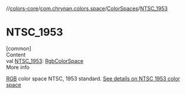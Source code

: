 //[colors-core](../../../index.md)/[com.chrynan.colors.space](../index.md)/[ColorSpaces](index.md)/[NTSC_1953](-n-t-s-c_1953.md)



# NTSC_1953  
[common]  
Content  
val [NTSC_1953](-n-t-s-c_1953.md): [RgbColorSpace](../-rgb-color-space/index.md)  
More info  


[RGB](../-rgb-color-space/index.md) color space NTSC, 1953 standard. [See details on NTSC 1953 color space](https://d.android.com/reference/android/graphics/ColorSpace.Named.html#NTSC_1953)

  



